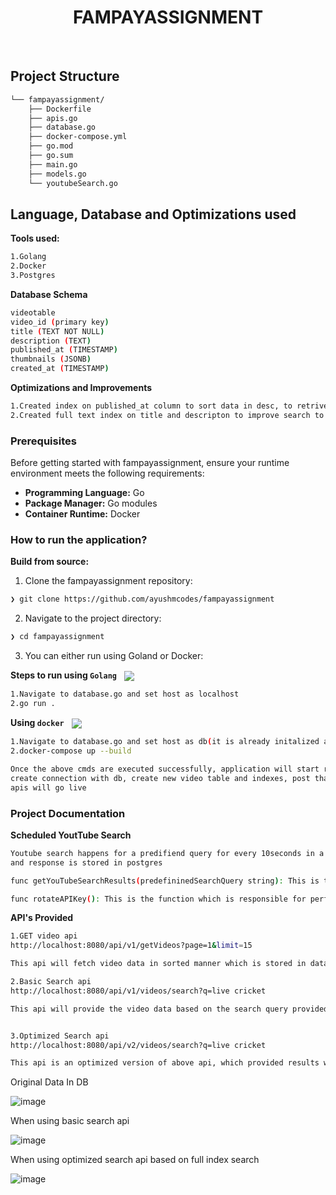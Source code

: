 <p align="center">
</p>
<p align="center"><h1 align="center">FAMPAYASSIGNMENT</h1></p>
<p align="center"><!-- default option, no dependency badges. -->
</p>
<p align="center">
	<!-- default option, no dependency badges. -->
</p>
<br>

##  Project Structure

```sh
└── fampayassignment/
    ├── Dockerfile
    ├── apis.go
    ├── database.go
    ├── docker-compose.yml
    ├── go.mod
    ├── go.sum
    ├── main.go
    ├── models.go
    └── youtubeSearch.go
```
##  Language, Database and Optimizations used

**Tools used:**
```sh
1.Golang
2.Docker
3.Postgres
```
**Database Schema**
```sh
videotable
video_id (primary key)
title (TEXT NOT NULL)
description (TEXT)
published_at (TIMESTAMP)
thumbnails (JSONB)
created_at (TIMESTAMP)
```

**Optimizations and Improvements**
```sh
1.Created index on published_at column to sort data in desc, to retrive data faster in sorted manner
2.Created full text index on title and descripton to improve search to match better for partial queries
```

###  Prerequisites

Before getting started with fampayassignment, ensure your runtime environment meets the following requirements:

- **Programming Language:** Go
- **Package Manager:** Go modules
- **Container Runtime:** Docker


### How to run the application?
 
**Build from source:**

1. Clone the fampayassignment repository:
```sh
❯ git clone https://github.com/ayushmcodes/fampayassignment
```

2. Navigate to the project directory:
```sh
❯ cd fampayassignment
```

3. You can either run using Goland or Docker:


**Steps to run using `Golang`** &nbsp; [<img align="center" src="https://img.shields.io/badge/Go-00ADD8.svg?style={badge_style}&logo=go&logoColor=white" />](https://golang.org/)

```sh
1.Navigate to database.go and set host as localhost
2.go run .

```


**Using `docker`** &nbsp; [<img align="center" src="https://img.shields.io/badge/Docker-2CA5E0.svg?style={badge_style}&logo=docker&logoColor=white" />](https://www.docker.com/)

```sh
1.Navigate to database.go and set host as db(it is already initalized as db)
2.docker-compose up --build
```

```sh
Once the above cmds are executed successfully, application will start running and
create connection with db, create new video table and indexes, post that our
apis will go live
```

### Project Documentation

**Scheduled YoutTube Search**
```sh
Youtube search happens for a predifiend query for every 10seconds in a paginated manner
and response is stored in postgres

func getYouTubeSearchResults(predefininedSearchQuery string): This is the function which is responsible for performing search.

func rotateAPIKey(): This is the function which is responsible for performing key rotation once the current key's quota limit gets exhausted
```

**API's Provided**
```sh
1.GET video api
http://localhost:8080/api/v1/getVideos?page=1&limit=15

This api will fetch video data in sorted manner which is stored in database

2.Basic Search api
http://localhost:8080/api/v1/videos/search?q=live cricket

This api will provide the video data based on the search query provided.


3.Optimized Search api
http://localhost:8080/api/v2/videos/search?q=live cricket

This api is an optimized version of above api, which provided results which matches the partial search queries.This optimization is done using Full Text Index.
```

Original Data In DB

![image](https://github.com/user-attachments/assets/66b9056d-43c0-4c08-a575-45c87cc83f73)

When using basic search api

![image](https://github.com/user-attachments/assets/adca32e0-87db-417a-a21b-140e08c285b0)

When using optimized search api based on full index search

![image](https://github.com/user-attachments/assets/bd2232e0-a24f-45c2-b358-de846704e5d9)


